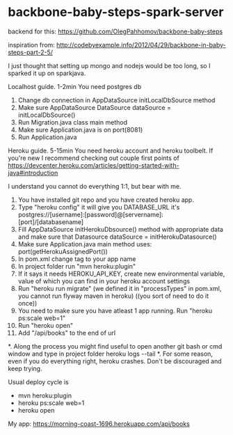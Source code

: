# backbone-baby-steps-spark-server

backend for this:
https://github.com/OlegPahhomov/backbone-baby-steps

inspiration from:
http://codebyexample.info/2012/04/29/backbone-in-baby-steps-part-2-5/

I just thought that setting up mongo and nodejs would be too long, so I sparked it up on sparkjava.


Localhost guide. 1-2min
You need postgres db
1. Change db connection in AppDataSource initLocalDbSource method
2. Make sure AppDataSource DataSource dataSource = initLocalDbSource()
3. Run Migration.java class main method
4. Make sure Application.java is on port(8081)
5. Run Application.java


Heroku guide. 5-15min
You need heroku account and heroku toolbelt. If you're new I recommend checking out couple first points of https://devcenter.heroku.com/articles/getting-started-with-java#introduction

I understand you cannot do everything 1:1, but bear with me.
1. You have installed git repo and you have created heroku app.
2. Type "heroku config" it will give you DATABASE_URL it's postgres://[username]:[password]@[servername]:[port]/[databasename]
3. Fill AppDataSource initHerokuDbsource() method with appropriate data and make sure that Datasource dataSource = initHerokuDatasource()
4. Make sure Application.java main method uses: port(getHerokuAssignedPort())
5. In pom.xml change <appName> tag to your app name
6. In project folder run "mvn heroku:plugin"
7. If it says it needs HEROKU_API_KEY, create new environmental variable, value of which you can find in your heroku account settings
8. Run "heroku run migrate" (we defined it in "processTypes" in pom.xml, you cannot run flyway maven in heroku)  ((you sort of need to do it once))
9. You need to make sure you have atleast 1 app running. Run "heroku ps:scale web=1"
10. Run "heroku open"
11. Add "/api/books" to the end of url

*. Along the process you might find useful to open another git bash or cmd window and type in project folder heroku logs --tail
*. For some reason, even if you do everything right, heroku crashes. Don't be discouraged and keep trying.

Usual deploy cycle is
* mvn heroku:plugin
* heroku ps:scale web=1
* heroku open

My app: https://morning-coast-1696.herokuapp.com/api/books